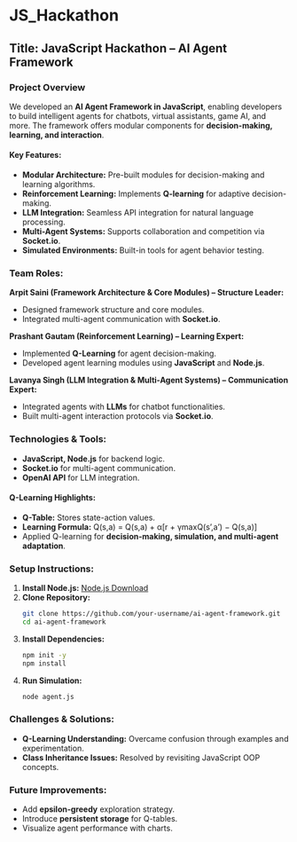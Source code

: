 # JS_Hackathon
## Title: JavaScript Hackathon – AI Agent Framework

### **Project Overview**
We developed an **AI Agent Framework in JavaScript**, enabling developers to build intelligent agents for chatbots, virtual assistants, game AI, and more. The framework offers modular components for **decision-making, learning, and interaction**.

#### **Key Features:**
- **Modular Architecture:** Pre-built modules for decision-making and learning algorithms.
- **Reinforcement Learning:** Implements **Q-learning** for adaptive decision-making.
- **LLM Integration:** Seamless API integration for natural language processing.
- **Multi-Agent Systems:** Supports collaboration and competition via **Socket.io**.
- **Simulated Environments:** Built-in tools for agent behavior testing.

### **Team Roles:**
**Arpit Saini (Framework Architecture & Core Modules) – Structure Leader:**
- Designed framework structure and core modules.
- Integrated multi-agent communication with **Socket.io**.

**Prashant Gautam (Reinforcement Learning) – Learning Expert:**
- Implemented **Q-Learning** for agent decision-making.
- Developed agent learning modules using **JavaScript** and **Node.js**.

**Lavanya Singh (LLM Integration & Multi-Agent Systems) – Communication Expert:**
- Integrated agents with **LLMs** for chatbot functionalities.
- Built multi-agent interaction protocols via **Socket.io**.

### **Technologies & Tools:**
- **JavaScript, Node.js** for backend logic.
- **Socket.io** for multi-agent communication.
- **OpenAI API** for LLM integration.

#### **Q-Learning Highlights:**
- **Q-Table:** Stores state-action values.
- **Learning Formula:** Q(s,a) = Q(s,a) + α[r + γmaxQ(s’,a’) − Q(s,a)]
- Applied Q-learning for **decision-making, simulation, and multi-agent adaptation**.

### **Setup Instructions:**
1. **Install Node.js:** [Node.js Download](https://nodejs.org/)
2. **Clone Repository:**
    ```bash
    git clone https://github.com/your-username/ai-agent-framework.git
    cd ai-agent-framework
    ```
3. **Install Dependencies:**
    ```bash
    npm init -y
    npm install
    ```
4. **Run Simulation:**
    ```bash
    node agent.js
    ```

### **Challenges & Solutions:**
- **Q-Learning Understanding:** Overcame confusion through examples and experimentation.
- **Class Inheritance Issues:** Resolved by revisiting JavaScript OOP concepts.

### **Future Improvements:**
- Add **epsilon-greedy** exploration strategy.
- Introduce **persistent storage** for Q-tables.
- Visualize agent performance with charts.

